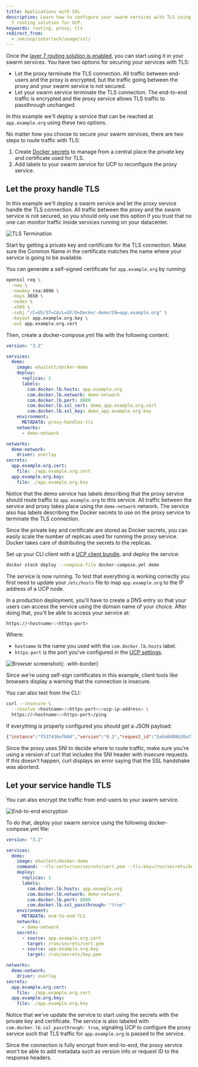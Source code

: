 ```yaml
---
title: Applications with SSL
description: Learn how to configure your swarm services with TLS using the layer
  7 routing solution for UCP.
keywords: routing, proxy, tls
redirect_from:
  - /ee/ucp/interlock/usage/ssl/
---
```


Once the [layer 7 routing solution is enabled](../deploy/index.md), you can
start using it in your swarm services. You have two options for securing your
services with TLS:

* Let the proxy terminate the TLS connection. All traffic between end-users and
the proxy is encrypted, but the traffic going between the proxy and your swarm
service is not secured.
* Let your swarm service terminate the TLS connection. The end-to-end traffic
is encrypted and the proxy service allows TLS traffic to passthrough unchanged.

In this example we'll deploy a service that can be reached at `app.example.org`
using these two options.

No matter how you choose to secure your swarm services, there are two steps to
route traffic with TLS:

1. Create [Docker secrets](/engine/swarm/secrets.md) to manage from a central
place the private key and certificate used for TLS.
2. Add labels to your swarm service for UCP to reconfigure the proxy service.


## Let the proxy handle TLS

In this example we'll deploy a swarm service and let the proxy service handle
the TLS connection. All traffic between the proxy and the swarm service is
not secured, so you should only use this option if you trust that no one can
monitor traffic inside services running on your datacenter.

![TLS Termination](../../images/interlock-tls-1.png)

Start by getting a private key and certificate for the TLS connection. Make
sure the Common Name in the certificate matches the name where your service
is going to be available.

You can generate a self-signed certificate for `app.example.org` by running:

```bash
openssl req \
  -new \
  -newkey rsa:4096 \
  -days 3650 \
  -nodes \
  -x509 \
  -subj "/C=US/ST=CA/L=SF/O=Docker-demo/CN=app.example.org" \
  -keyout app.example.org.key \
  -out app.example.org.cert
```

Then, create a docker-compose.yml file with the following content:

```yml
version: "3.2"

services:
  demo:
    image: ehazlett/docker-demo
    deploy:
      replicas: 1
      labels:
        com.docker.lb.hosts: app.example.org
        com.docker.lb.network: demo-network
        com.docker.lb.port: 8080
        com.docker.lb.ssl_cert: demo_app.example.org.cert
        com.docker.lb.ssl_key: demo_app.example.org.key
    environment:
      METADATA: proxy-handles-tls
    networks:
      - demo-network

networks:
  demo-network:
    driver: overlay
secrets:
  app.example.org.cert:
    file: ./app.example.org.cert
  app.example.org.key:
    file: ./app.example.org.key
```

Notice that the demo service has labels describing that the proxy service should
route traffic to `app.example.org` to this service. All traffic between the
service and proxy takes place using the `demo-network` network. The service also
has labels describing the Docker secrets to use on the proxy service to terminate
the TLS connection.

Since the private key and certificate are stored as Docker secrets, you can
easily scale the number of replicas used for running the proxy service. Docker
takes care of distributing the secrets to the replicas.

Set up your CLI client with a [UCP client bundle](../../user-access/cli.md),
and deploy the service:

```bash
docker stack deploy --compose-file docker-compose.yml demo
```

The service is now running. To test that everything is working correctly you
first need to update your `/etc/hosts` file to map `app.example.org` to the
IP address of a UCP node.

In a production deployment, you'll have to create a DNS entry so that your
users can access the service using the domain name of your choice.
After doing that, you'll be able to access your service at:

```bash
https://<hostname>:<https-port>
```

Where:
* `hostname` is the name you used with the `com.docker.lb.hosts` label.
* `https-port` is the port you've configured in the [UCP settings](../deploy/index.md).

![Browser screenshot](../../images/interlock-tls-2.png){: .with-border}

Since we're using self-sign certificates in this example, client tools like
browsers display a warning that the connection is insecure.

You can also test from the CLI:

```bash
curl --insecure \
  --resolve <hostname>:<https-port>:<ucp-ip-address> \
  https://<hostname>:<https-port>/ping
```

If everything is properly configured you should get a JSON payload:

```json
{"instance":"f537436efb04","version":"0.1","request_id":"5a6a0488b20a73801aa89940b6f8c5d2"}
```

Since the proxy uses SNI to decide where to route traffic, make sure you're
using a version of curl that includes the SNI header with insecure requests.
If this doesn't happen, curl displays an error saying that the SSL handshake
was aborterd.


## Let your service handle TLS

You can also  encrypt the traffic from end-users to your swarm service.

![End-to-end encryption](../../images/interlock-tls-3.png)


To do that, deploy your swarm service using the following docker-compose.yml file:

```yml
version: "3.2"

services:
  demo:
    image: ehazlett/docker-demo
    command: --tls-cert=/run/secrets/cert.pem --tls-key=/run/secrets/key.pem
    deploy:
      replicas: 1
      labels:
        com.docker.lb.hosts: app.example.org
        com.docker.lb.network: demo-network
        com.docker.lb.port: 8080
        com.docker.lb.ssl_passthrough: "true"
    environment:
      METADATA: end-to-end-TLS
    networks:
      - demo-network
    secrets:
      - source: app.example.org.cert
        target: /run/secrets/cert.pem
      - source: app.example.org.key
        target: /run/secrets/key.pem

networks:
  demo-network:
    driver: overlay
secrets:
  app.example.org.cert:
    file: ./app.example.org.cert
  app.example.org.key:
    file: ./app.example.org.key
```

Notice that we've update the service to start using the secrets with the
private key and certificate. The service is also labeled with
`com.docker.lb.ssl_passthrough: true`, signaling UCP to configure the proxy
service such that TLS traffic for `app.example.org` is passed to the service.

Since the connection is fully encrypt from end-to-end, the proxy service
won't be able to add metadata such as version info or request ID to the
response headers.

